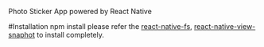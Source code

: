 Photo Sticker App
powered by React Native

#Installation
	npm install
please refer the [react-native-fs](https://github.com/johanneslumpe/react-native-fs), [react-native-view-snaphot](https://github.com/jsierles/react-native-view-snapshot) to install completely.
